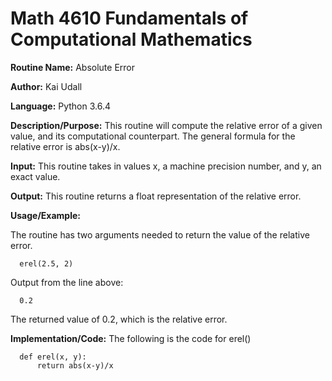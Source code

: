 # Math 4610 Fundamentals of Computational Mathematics

**Routine Name:**           Absolute Error

**Author:** Kai Udall

**Language:** Python 3.6.4

**Description/Purpose:** This routine will compute the relative error of a given value, and its computational counterpart. The general formula for the relative error is abs(x-y)/x.

**Input:** This routine takes in values x, a machine precision number, and y, an exact value.

**Output:** This routine returns a float representation of the relative error.

**Usage/Example:**

The routine has two arguments needed to return the value of the relative error.

      erel(2.5, 2)

Output from the line above:

      0.2

The returned value of 0.2, which is the relative error.

**Implementation/Code:** The following is the code for erel()

      def erel(x, y):
          return abs(x-y)/x
